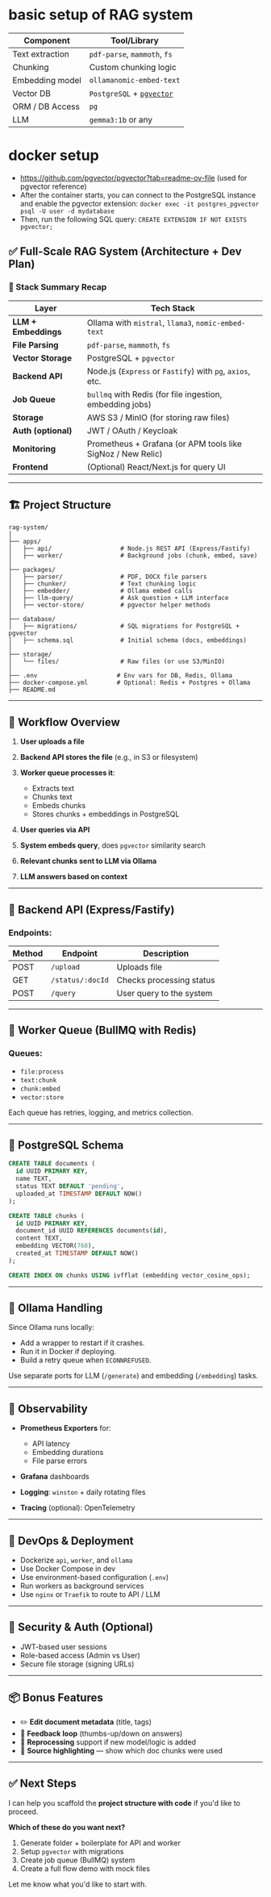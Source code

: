 # basic setup of RAG system

| Component       | Tool/Library                                                      |
| --------------- | ----------------------------------------------------------------- |
| Text extraction | `pdf-parse`, `mammoth`, `fs`                                      |
| Chunking        | Custom chunking logic                                             |
| Embedding model | `ollamanomic-embed-text`                                          |
| Vector DB       | `PostgreSQL` + [`pgvector`](https://github.com/pgvector/pgvector) |
| ORM / DB Access | `pg`                                                              |
| LLM             | `gemma3:1b` or any                                                |

# docker setup

- https://github.com/pgvector/pgvector?tab=readme-ov-file (used for pgvector reference)
- After the container starts, you can connect to the PostgreSQL instance and enable the pgvector extension:
  `docker exec -it postgres_pgvector psql -U user -d mydatabase`
- Then, run the following SQL query:
  `CREATE EXTENSION IF NOT EXISTS pgvector;`

## ✅ Full-Scale RAG System (Architecture + Dev Plan)

### 🔧 Stack Summary Recap

| Layer                | Tech Stack                                                  |
| -------------------- | ----------------------------------------------------------- |
| **LLM + Embeddings** | Ollama with `mistral`, `llama3`, `nomic-embed-text`         |
| **File Parsing**     | `pdf-parse`, `mammoth`, `fs`                                |
| **Vector Storage**   | PostgreSQL + `pgvector`                                     |
| **Backend API**      | Node.js (`Express` or `Fastify`) with `pg`, `axios`, etc.   |
| **Job Queue**        | `bullmq` with Redis (for file ingestion, embedding jobs)    |
| **Storage**          | AWS S3 / MinIO (for storing raw files)                      |
| **Auth (optional)**  | JWT / OAuth / Keycloak                                      |
| **Monitoring**       | Prometheus + Grafana (or APM tools like SigNoz / New Relic) |
| **Frontend**         | (Optional) React/Next.js for query UI                       |

---

## 🏗️ Project Structure

```
rag-system/
│
├── apps/
│   ├── api/                   # Node.js REST API (Express/Fastify)
│   ├── worker/                # Background jobs (chunk, embed, save)
│
├── packages/
│   ├── parser/                # PDF, DOCX file parsers
│   ├── chunker/               # Text chunking logic
│   ├── embedder/              # Ollama embed calls
│   ├── llm-query/             # Ask question + LLM interface
│   ├── vector-store/          # pgvector helper methods
│
├── database/
│   ├── migrations/            # SQL migrations for PostgreSQL + pgvector
│   ├── schema.sql             # Initial schema (docs, embeddings)
│
├── storage/
│   └── files/                 # Raw files (or use S3/MinIO)
│
├── .env                      # Env vars for DB, Redis, Ollama
├── docker-compose.yml        # Optional: Redis + Postgres + Ollama
├── README.md
```

---

## 🔄 Workflow Overview

1. **User uploads a file**
2. **Backend API stores the file** (e.g., in S3 or filesystem)
3. **Worker queue processes it**:

   - Extracts text
   - Chunks text
   - Embeds chunks
   - Stores chunks + embeddings in PostgreSQL

4. **User queries via API**
5. **System embeds query**, does `pgvector` similarity search
6. **Relevant chunks sent to LLM via Ollama**
7. **LLM answers based on context**
---

## 🔌 Backend API (Express/Fastify)

### Endpoints:

| Method | Endpoint         | Description              |
| ------ | ---------------- | ------------------------ |
| POST   | `/upload`        | Uploads file             |
| GET    | `/status/:docId` | Checks processing status |
| POST   | `/query`         | User query to the system |

---

## 🎯 Worker Queue (BullMQ with Redis)

### Queues:

- `file:process`
- `text:chunk`
- `chunk:embed`
- `vector:store`

Each queue has retries, logging, and metrics collection.

---

## 🧠 PostgreSQL Schema

```sql
CREATE TABLE documents (
  id UUID PRIMARY KEY,
  name TEXT,
  status TEXT DEFAULT 'pending',
  uploaded_at TIMESTAMP DEFAULT NOW()
);

CREATE TABLE chunks (
  id UUID PRIMARY KEY,
  document_id UUID REFERENCES documents(id),
  content TEXT,
  embedding VECTOR(768),
  created_at TIMESTAMP DEFAULT NOW()
);

CREATE INDEX ON chunks USING ivfflat (embedding vector_cosine_ops);
```

---

## 🧵 Ollama Handling

Since Ollama runs locally:

- Add a wrapper to restart if it crashes.
- Run it in Docker if deploying.
- Build a retry queue when `ECONNREFUSED`.

Use separate ports for LLM (`/generate`) and embedding (`/embedding`) tasks.

---

## 🧪 Observability

- **Prometheus Exporters** for:

  - API latency
  - Embedding durations
  - File parse errors

- **Grafana** dashboards
- **Logging**: `winston` + daily rotating files
- **Tracing** (optional): OpenTelemetry

---

## 🧰 DevOps & Deployment

- Dockerize `api`, `worker`, and `ollama`
- Use Docker Compose in dev
- Use environment-based configuration (`.env`)
- Run workers as background services
- Use `nginx` or `Traefik` to route to API / LLM

---

## 🔐 Security & Auth (Optional)

- JWT-based user sessions
- Role-based access (Admin vs User)
- Secure file storage (signing URLs)

---

## 📦 Bonus Features

- ✏️ **Edit document metadata** (title, tags)
- 🧠 **Feedback loop** (thumbs-up/down on answers)
- 🔄 **Reprocessing** support if new model/logic is added
- 📄 **Source highlighting** — show which doc chunks were used

---

## ✅ Next Steps

I can help you scaffold the **project structure with code** if you'd like to proceed.

**Which of these do you want next?**

1. Generate folder + boilerplate for API and worker
2. Setup `pgvector` with migrations
3. Create job queue (BullMQ) system
4. Create a full flow demo with mock files

Let me know what you'd like to start with.

